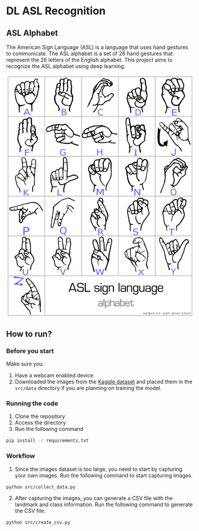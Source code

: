 # DL ASL Recognition

## ASL Alphabet
The American Sign Language (ASL) is a language that uses hand gestures to communicate. The ASL alphabet is a set of 26 hand gestures that represent the 26 letters of the English alphabet. This project aims to recognize the ASL alphabet using deep learning.

<img src="imgs/ASL_ALPHABET.png">
 
## How to run?
### Before you start
Make sure you:
1. Have a webcam enabled device
2. Downloaded the images from the [Kaggle dataset](https://www.kaggle.com/datasets/grassknoted/asl-alphabet) and placed them in the `src/data` directory if you are planning on training the model.
### Running the code
1. Clone the repository
2. Access the directory
3. Run the following command
```bash
pip install -r requirements.txt
```
### Workflow
1. Since the images dataset is too large, you need to start by capturing your own images. Run the following command to start capturing images.
```bash
python src/collect_data.py
```
2. After capturing the images, you can generate a CSV file with the landmark and class information. Run the following command to generate the CSV file.
```bash
python src/create_csv.py
```
